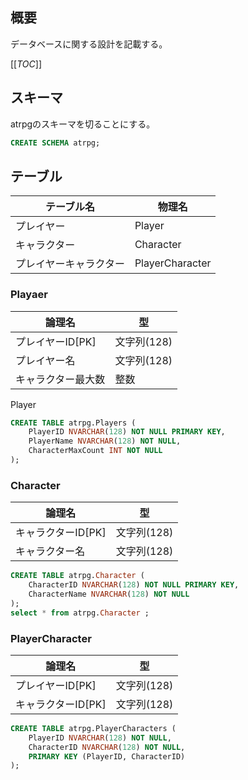 ## 概要
データベースに関する設計を記載する。

[[_TOC_]]

## スキーマ
atrpgのスキーマを切ることにする。

```sql
CREATE SCHEMA atrpg;  
```

## テーブル

テーブル名|物理名
--|--
プレイヤー|Player
キャラクター|Character
プレイヤーキャラクター|PlayerCharacter

### Playaer
論理名|型
--|--
プレイヤーID[PK]|文字列(128)
プレイヤー名|文字列(128)
キャラクター最大数|整数

Player
```sql
CREATE TABLE atrpg.Players (
    PlayerID NVARCHAR(128) NOT NULL PRIMARY KEY,
    PlayerName NVARCHAR(128) NOT NULL,
    CharacterMaxCount INT NOT NULL
);
```

### Character
論理名|型
--|--
キャラクターID[PK]|文字列(128)
キャラクター名|文字列(128)

```sql
CREATE TABLE atrpg.Character (
    CharacterID NVARCHAR(128) NOT NULL PRIMARY KEY,
    CharacterName NVARCHAR(128) NOT NULL
);
select * from atrpg.Character ;
```

### PlayerCharacter
論理名|型
--|--
プレイヤーID[PK]|文字列(128)
キャラクターID[PK]|文字列(128)


```sql
CREATE TABLE atrpg.PlayerCharacters (
    PlayerID NVARCHAR(128) NOT NULL,
    CharacterID NVARCHAR(128) NOT NULL,
    PRIMARY KEY (PlayerID, CharacterID)
);
```
